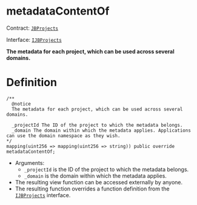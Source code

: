 # metadataContentOf

Contract: [`JBProjects`](/protocol/api/contracts/jbprojects/README.md)

Interface: [`IJBProjects`](/protocol/api/interfaces/ijbprojects.md)

**The metadata for each project, which can be used across several domains.**

# Definition

```solidity
/** 
  @notice 
  The metadata for each project, which can be used across several domains.

  _projectId The ID of the project to which the metadata belongs.
  _domain The domain within which the metadata applies. Applications can use the domain namespace as they wish.
*/
mapping(uint256 => mapping(uint256 => string)) public override metadataContentOf;
```

* Arguments:
  * `_projectId` is the ID of the project to which the metadata belongs.
  * `_domain` is the domain within which the metadata applies.
* The resulting view function can be accessed externally by anyone.
* The resulting function overrides a function definition from the [`IJBProjects`](/protocol/api/interfaces/ijbprojects.md) interface.
